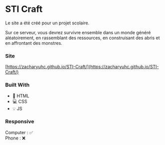 # STI Craft

Le site a été créé pour un projet scolaire.

Sur ce serveur, vous devrez survivre ensemble dans un monde généré aléatoirement, en rassemblant des ressources, en construisant des abris et en affrontant des monstres.

### Site

[https://zacharyuhc.github.io/STI-Craft/](https://zacharyuhc.github.io/STI-Craft/)

### Built With

- 📙 HTML
- 💻 CSS
- 💡 JS

### Responsive

Computer : ✅  
Phone : ❌
